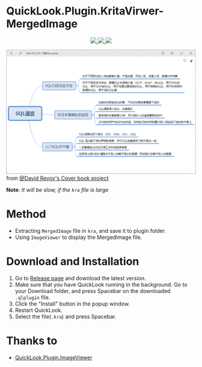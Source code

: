 # QuickLook.Plugin.KritaVirwer-MergedImage
<p align="center">
    <a href="https://github.com/zhangkaihua88" alt="开发者">
        <img src="https://img.shields.io/badge/开发者-幻华-blue?logo=github">
    </a>
    <a href="https://github.com/zhangkaihua88/QuickLook.Plugin.KritaVirwer-MergedImage" alt="GitHub all releases">
        <img src="https://img.shields.io/github/downloads/zhangkaihua88/QuickLook.Plugin.KritaVirwer-MergedImage/total?color=success">
    </a>
    <a href="https://github.com/zhangkaihua88/QuickLook.Plugin.KritaVirwer-MergedImage/releases" alt="GitHub release (latest by date)">
        <img src="https://img.shields.io/github/v/release/zhangkaihua88/QuickLook.Plugin.KritaVirwer-MergedImage">
    </a>
</p> 

![](image/Screenshot.png)
from [@David Revoy's Cover book project](https://www.peppercarrot.com/ph/viewer/artworks__2020-01-25_cover_book-project_by-David-Revoy.html)

**Note**: *It will be slow, if the `kra` file is large*

# Method
- Extracting `MergedImage` file in `kra`, and save it to plugin folder.
- Using `ImageViewer` to display the MergedImage file.

# Download and Installation
1. Go to [Release page](https://github.com/zhangkaihua88/QuickLook.Plugin.KritaVirwer-MergedImage/releases) and download the latest version.
2. Make sure that you have QuickLook running in the background. Go to your Download folder, and press Spacebar on the downloaded `.qlplugin` file.
3. Click the "Install" button in the popup window.
4. Restart QuickLook.
5. Select the file(`.kra`) and press Spacebar.



# Thanks to
- [QuickLook.Plugin.ImageViewer](https://github.com/QL-Win/QuickLook/)